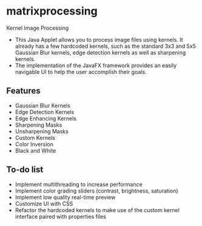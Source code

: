 # matrixprocessing
 Kernel Image Processing
 - This Java Applet allows you to process image files using kernels. It already has a few hardcoded kernels, such as the standard 3x3 and 5x5 Gaussian Blur kernels, edge detection  kernels as well as sharpening kernels. 
- The implementation of the JavaFX framework provides an easily navigable UI to help the user accomplish their goals.
## Features
- Gaussian Blur Kernels
- Edge Detection Kernels
- Edge Enhancing Kernels
- Sharpening Masks
- Unsharpening Masks
- Custom Kernels
- Color Inversion
- Black and White
## To-do list
- Implement multithreading to increase performance
- Implement color grading sliders (contrast, brightness, saturation)
- Implement low quality real-time preview
- Customize UI with CSS
- Refactor the hardcoded kernels to make use of the custom kernel interface paired with properties files

